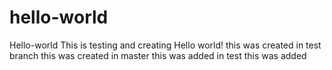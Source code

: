 # hello-world
Hello-world
This is testing and creating Hello world!
this was created in test branch
this was created in master
this was added in test
this was added
